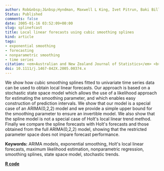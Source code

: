 ```yaml
---
author: Rob&nbsp;J&nbsp;Hyndman, Maxwell L King, Ivet Pitrun, Baki Billah
Status: Published
comments: false
date: 2005-01-16 03:52:09+00:00
slug: splinefcast
title: Local linear forecasts using cubic smoothing splines
kind: article
tags:
- exponential smoothing
- forecasting
- nonparametric smoothing
- time series
citation: <em>Australian and New Zealand Journal of Statistics</em> <b>47</b>(1), 87-99
doi: 10.1111/j.1467-842X.2005.00374.x
---
```


We show how cubic smoothing splines fitted to univariate time series data can be used to obtain local linear forecasts. Our approach is based on a stochastic state space model which allows the use of a likelihood approach for estimating the smoothing parameter, and which enables easy construction of prediction intervals. We show that our model is a special case of an ARIMA(0,2,2) model and we provide a simple upper bound for the smoothing parameter to ensure an invertible model. We also show that the spline model is not a special case of Holt's local linear trend method. Finally we compare the spline forecasts with Holt's forecasts and those obtained from the full ARIMA(0,2,2) model, showing that the restricted parameter space does not impare forecast performance.

**Keywords:** ARIMA models, exponential smoothing, Holt's local linear forecasts, maximum likelihood estimation, nonparametric regression, smoothing splines, state space model, stochastic trends.

**[R code](http://pkg.robjhyndman.com/forecast/)**

